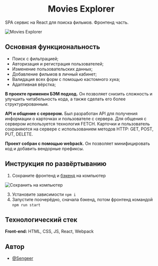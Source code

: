 <h1 align="center">Movies Explorer</h1>

SPA сервис на React для поиска фильмов. Фронтенд часть.

![Movies Explorer](https://github.com/Sengeer/movies-explorer-frontend/assets/63221404/baf7dac5-8d6e-404c-99f8-ccab7204079b)

## Основная функциональность

- Поиск с фильтрацией;
- Авторизация и регистрация пользователей;
- Изменение пользовательских данных;
- Добавление фильмов в личный кабинет;
- Валидация всех форм с помощью кастомного хука;
- Адаптивная вёрстка;

**В проекте применен БЭМ подход.** Он позволяет снизить сложность и улучшить читабельность кода, а также сделать его более структурированным.

**API и общение с сервером.** Был разработан API для получения информации о карточках и пользователе с сервера. Для общения с сервером используется технология FETCH. Карточки и пользователь сохраняются на сервере с использованием методов HTTP: GET, POST, PUT, DELETE.

**Проект собран с помощью webpack.** Он позволяет минифицировать код и добавить вендорные префиксы.
## Инструкция по развёртыванию

1. Сохраните фронтенд и [бэкенд](https://github.com/Sengeer/movies-explorer-api) на компьютер
<img src="https://github.com/Sengeer/movies-explorer-frontend/assets/63221404/837151e3-e555-4ba3-b84b-fab52244dad5" alt="Сохранить на компьютер" />

3. Установите зависимости `npm i`
4. Запустите поочерёдно, сначала бэкенд, потом фронтенд командой `npm run start`

## Технологический стек

**Front-end:** HTML, CSS, JS, React, Webpack



## Автор

- [@Sengeer](https://vk.com/sergey.polenov/)

